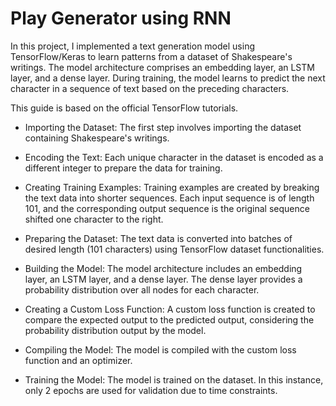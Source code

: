 # Play Generator using RNN

In this project, I implemented a text generation model using TensorFlow/Keras to learn patterns from a dataset of Shakespeare's writings. The model architecture comprises an embedding layer, an LSTM layer, and a dense layer. During training, the model learns to predict the next character in a sequence of text based on the preceding characters.

This guide is based on the official TensorFlow tutorials.


- Importing the Dataset: The first step involves importing the dataset containing Shakespeare's writings.

- Encoding the Text: Each unique character in the dataset is encoded as a different integer to prepare the data for training.

- Creating Training Examples: Training examples are created by breaking the text data into shorter sequences. Each input sequence is of length 101, and the corresponding output sequence is the original sequence shifted one character to the right.

- Preparing the Dataset: The text data is converted into batches of desired length (101 characters) using TensorFlow dataset functionalities.

- Building the Model: The model architecture includes an embedding layer, an LSTM layer, and a dense layer. The dense layer provides a probability distribution over all nodes for each character.

- Creating a Custom Loss Function: A custom loss function is created to compare the expected output to the predicted output, considering the probability distribution output by the model.

- Compiling the Model: The model is compiled with the custom loss function and an optimizer.
    
- Training the Model: The model is trained on the dataset. In this instance, only 2 epochs are used for validation due to time constraints.